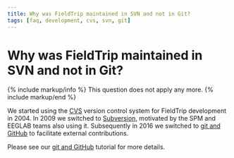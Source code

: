 ```yaml
---
title: Why was FieldTrip maintained in SVN and not in Git?
tags: [faq, development, cvs, svn, git]
---
```


# Why was FieldTrip maintained in SVN and not in Git?

{% include markup/info %}
This question does not apply any more.
{% include markup/end %}

We started using the [CVS](/development/cvs) version control system for FieldTrip development in 2004. In 2009 we switched to [Subversion](/development/svn), motivated by the SPM and EEGLAB teams also using it. Subsequently in 2016 we switched to [git and GitHub](/development/git) to facilitate external contributions.

Please see our [git and GitHub](/development/git) tutorial for more details.
